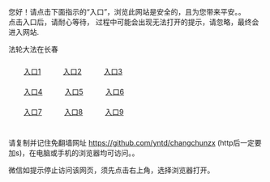 您好！请点击下面指示的“入口”，浏览此网站是安全的，且为您带来平安。。 <br/>
点击入口后，请耐心等待， 过程中可能会出现无法打开的提示，请忽略，最终会进入网站. </br>

法轮大法在长春<br/>
<div style="padding:10px"><a style="margin:20px" target="_blank" href="https://d16wwuwd1jgttp.cloudfront.net/2Qpsp?wbnszmje" id="ccLink1" rel="nofollow">入口1</a> <a target="_blank" style="margin:20px" href="https://d14ls7r6h9rwvh.cloudfront.net/2Qpsp?tqfvxg" id="ccLink2" rel="nofollow">入口2</a> <a style="margin:20px" target="_blank" href="https://d1xxebnts3eg4h.cloudfront.net/2Qpsp?jzpxaib" id="ccLink3" rel="nofollow">入口3</a></div>

<div style="padding:10px" ><a style="margin:20px" target="_blank" href="https://d16wwuwd1jgttp.cloudfront.net/2Qpsp?wbnszmje" id="ccLink4" rel="nofollow">入口4</a> <a style="margin:20px" href="https://d14ls7r6h9rwvh.cloudfront.net/2Qpsp?tqfvxg" target="_blank" id="ccLink5" rel="nofollow">入口5</a> <a style="margin:20px" href="https://d1xxebnts3eg4h.cloudfront.net/2Qpsp?jzpxaib" target="_blank" id="ccLink6" rel="nofollow">入口6</a></div>

<div style="padding:10px"><a style="margin:20px" target="_blank" href="https://d16wwuwd1jgttp.cloudfront.net/2Qpsp?wbnszmje" id="ccLink7" rel="nofollow">入口7</a> <a style="margin:20px" href="https://d14ls7r6h9rwvh.cloudfront.net/2Qpsp?tqfvxg" target="_blank" id="ccLink8" rel="nofollow">入口8</a> <a style="margin:20px" target="_blank" href="https://d1xxebnts3eg4h.cloudfront.net/2Qpsp?jzpxaib" id="ccLink9" rel="nofollow">入口9</a></div>

<br/>



请复制并记住免翻墙网址 https://github.com/yntd/changchunzx (http后一定要加s)，在电脑或手机的浏览器均可访问。。<br/>

微信如提示停止访问该网页，须先点击右上角，选择浏览器打开。
